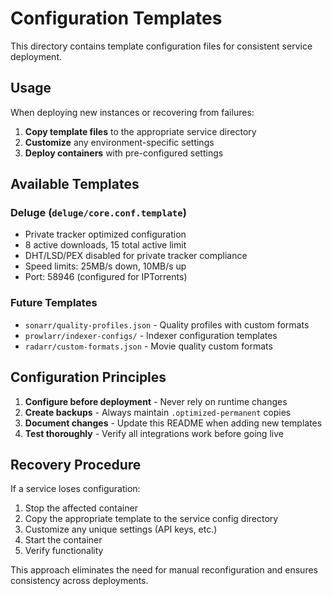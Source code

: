 # Configuration Templates

This directory contains template configuration files for consistent service deployment.

## Usage

When deploying new instances or recovering from failures:

1. **Copy template files** to the appropriate service directory
2. **Customize** any environment-specific settings
3. **Deploy containers** with pre-configured settings

## Available Templates

### Deluge (`deluge/core.conf.template`)
- Private tracker optimized configuration
- 8 active downloads, 15 total active limit
- DHT/LSD/PEX disabled for private tracker compliance
- Speed limits: 25MB/s down, 10MB/s up
- Port: 58946 (configured for IPTorrents)

### Future Templates
- `sonarr/quality-profiles.json` - Quality profiles with custom formats
- `prowlarr/indexer-configs/` - Indexer configuration templates
- `radarr/custom-formats.json` - Movie quality custom formats

## Configuration Principles

1. **Configure before deployment** - Never rely on runtime changes
2. **Create backups** - Always maintain `.optimized-permanent` copies
3. **Document changes** - Update this README when adding new templates
4. **Test thoroughly** - Verify all integrations work before going live

## Recovery Procedure

If a service loses configuration:
1. Stop the affected container
2. Copy the appropriate template to the service config directory
3. Customize any unique settings (API keys, etc.)
4. Start the container
5. Verify functionality

This approach eliminates the need for manual reconfiguration and ensures consistency across deployments.
